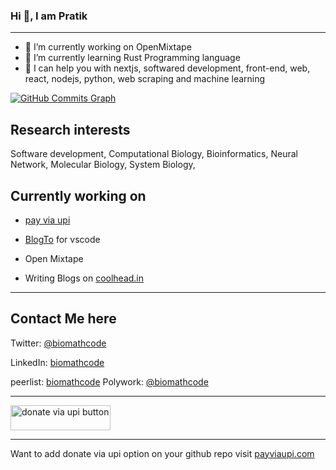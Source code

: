 

  
<h3> Hi 👋, I am Pratik                                                            
  
</h3>

---
  

- 🔭 I’m currently working on OpenMixtape
- 🌱 I’m currently learning Rust Programming language
- 🤔 I can help you with nextjs, softwared development, front-end, web, react, nodejs, python, web scraping and machine learning



<a href="http://www.github.com/biomathcode"><img src="https://github-readme-activity-graph.cyclic.app/graph?username=biomathcode&bg_color=000000&color=6366f1&line=6366f1&point=6366f1&area_color=000000&area=true&hide_border=true&custom_title=GitHub%20Commits%20Graph" alt="GitHub Commits Graph" /></a>


## Research interests 
Software development,  Computational  Biology,  Bioinformatics,
Neural Network,  Molecular Biology, System Biology, 



## Currently working on 

- [pay via upi](https://payviaupi.com) 

- [BlogTo](https://marketplace.visualstudio.com/items?itemName=coolhead.blogto) for vscode

- Open Mixtape 

- Writing Blogs on [coolhead.in](https://coolhead.in)

---


## Contact Me here 


Twitter: [@biomathcode](https://twitter.com/biomathcode)

LinkedIn: [biomathcode](https://www.linkedin.com/in/biomathcode/)

peerlist: [biomathcode](https://www.peerlist.io/biomathcode)
Polywork: [@biomathcode](https://ploywork.com/biomathcode) 



<hr>




<a href="https://donateviaupi.com/pratiksharma@boi?pn=Pratik%20Sharma&amount_list=10,20,50,100" target="_blank" ><img style="width:160px !important; height: 40px !important" src="https://payviaupi.com/default-purple.png" alt="donate via upi button"></a> 



<hr>

Want to add donate via upi option on your github repo visit [payviaupi.com](https://donateviaupi.com)

<!--
**pratiksharm/pratiksharm** is a ✨ _special_ ✨ repository because its `README.md` (this file) appears on your GitHub profile.

Here are some ideas to get you started:

- 🔭 I’m currently working on ...
- 🌱 I’m currently learning ...
- 👯 I’m looking to collaborate on ...
- 🤔 I’m looking for help with ...
- 💬 Ask me about ...
- 📫 How to reach me: ...
- 😄 Pronouns: ...
- ⚡ Fun fact: ...
-->

